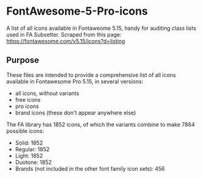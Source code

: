 # FontAwesome-5-Pro-icons
A list of all icons available in Fontaweome 5.15, handy for auditing class lists used in FA Subsetter. Scraped from this page: https://fontawesome.com/v5.15/icons?d=listing

## Purpose

These files are intended to provide a comprehensive list of all icons available in Fontawesome Pro 5.15, in several versions:

 - all icons, without variants
 - free icons
 - pro icons
 - brand icons (these don't appear anywhere else)
 
 The FA library has 1852 icons, of which the variants combine to make 7864 possible icons:
 
 - Solid: 1852
 - Regular: 1852
 - Light: 1852
 - Duotone: 1852
 - Brands (not included in the other font family icon sets): 456
